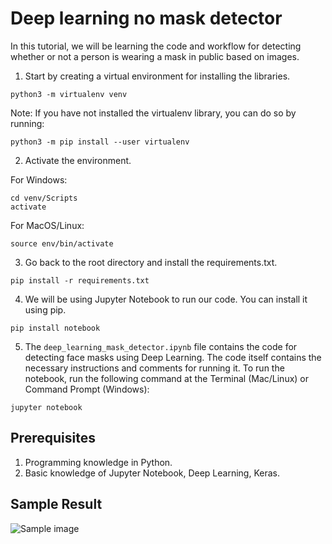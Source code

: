 # Deep learning no mask detector

In this tutorial, we will be learning the code and workflow for detecting whether or not a person is wearing a mask in public based on images.

1. Start by creating a virtual environment for installing the libraries.

```python3 -m virtualenv venv```

Note: If you have not installed the virtualenv library, you can do so by running:

`python3 -m pip install --user virtualenv`

2. Activate the environment.

For Windows:

```
cd venv/Scripts
activate
```

For MacOS/Linux:

`source env/bin/activate`

3. Go back to the root directory and install the requirements.txt.

`pip install -r requirements.txt`

4. We will be using Jupyter Notebook to run our code. You can install it using pip.

`pip install notebook`

5. The `deep_learning_mask_detector.ipynb` file contains the code for detecting face masks using Deep Learning. The code itself contains the necessary instructions and comments for running it. To run the notebook, run the following command at the Terminal (Mac/Linux) or Command Prompt (Windows):

`jupyter notebook`

## Prerequisites

1. Programming knowledge in Python.
2. Basic knowledge of Jupyter Notebook, Deep Learning, Keras.

## Sample Result

![Sample image](sample_images/sample_result.PNG)
